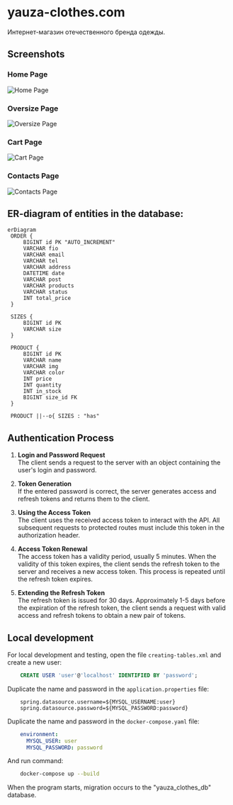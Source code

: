 # yauza-clothes.com
Интернет-магазин отечественного бренда одежды.

## Screenshots

### Home Page

![Home Page](https://github.com/bodyauza/yauza-clothes.com/raw/master/home_page.png)

### Oversize Page

![Oversize Page](https://github.com/bodyauza/yauza-clothes.com/raw/master/oversize_page.png)

### Cart Page

![Cart Page](https://github.com/bodyauza/yauza-clothes.com/raw/master/cart_page.png)

### Contacts Page

![Contacts Page](https://github.com/bodyauza/yauza-clothes.com/raw/master/contacts_page.png)

## ER-diagram of entities in the database:

   ```mermaid
   erDiagram
    ORDER {
        BIGINT id PK "AUTO_INCREMENT"
        VARCHAR fio
        VARCHAR email
        VARCHAR tel
        VARCHAR address
        DATETIME date
        VARCHAR post
        VARCHAR products
        VARCHAR status
        INT total_price
    }

    SIZES {
        BIGINT id PK
        VARCHAR size
    }

    PRODUCT {
        BIGINT id PK
        VARCHAR name
        VARCHAR img
        VARCHAR color
        INT price
        INT quantity
        INT in_stock
        BIGINT size_id FK
    }

    PRODUCT ||--o{ SIZES : "has"
   ```

## Authentication Process

1. **Login and Password Request**  
   The client sends a request to the server with an object containing the user's login and password.

2. **Token Generation**  
   If the entered password is correct, the server generates access and refresh tokens and returns them to the client.

3. **Using the Access Token**  
   The client uses the received access token to interact with the API. All subsequent requests to protected routes must
   include this token in the authorization header.

4. **Access Token Renewal**  
   The access token has a validity period, usually 5 minutes. When the validity of this token expires, the client sends
   the refresh token to the server and receives a new access token. This process is repeated until the refresh token
   expires.

5. **Extending the Refresh Token**  
   The refresh token is issued for 30 days. Approximately 1-5 days before the expiration of the refresh token, the
   client sends a request with valid access and refresh tokens to obtain a new pair of tokens.

## Local development

For local development and testing, open the file `creating-tables.xml` and create a new user:

```sql
    CREATE USER 'user'@'localhost' IDENTIFIED BY 'password';
```

Duplicate the name and password in the `application.properties` file:

```properties
    spring.datasource.username=${MYSQL_USERNAME:user}
    spring.datasource.password=${MYSQL_PASSWORD:password}
```

Duplicate the name and password in the `docker-compose.yaml` file:

```yaml
    environment:
      MYSQL_USER: user
      MYSQL_PASSWORD: password
```

And run command:

```bash
    docker-compose up --build
```

When the program starts, migration occurs to the "yauza_clothes_db" database.

